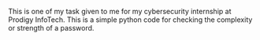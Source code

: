 This is one of my task given to me for my cybersecurity internship at Prodigy InfoTech. This is a simple python code for checking the complexity or strength of a password.
